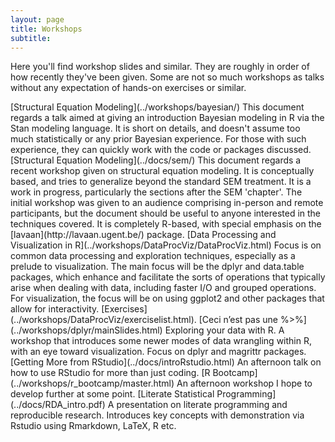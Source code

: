 ```yaml
---
layout: page
title: Workshops
subtitle: 
---
```


Here you'll find workshop slides and similar.  They are roughly in order of how recently they've been given.  Some are not so much workshops as talks without any expectation of hands-on exercises or similar.



<span itemscope itemtype ="http://schema.org/TechArticle">
[<span itemprop="name keywords">Structural Equation Modeling</span>](../workshops/bayesian/) This document regards a talk aimed at giving an introduction <span itemprop="keywords">Bayesian modeling</span> in <span itemprop="keywords">R</span> via the <span itemprop="keywords">Stan</span> modeling language.  It is short on details, and doesn't assume too much statistically or any prior Bayesian experience.  For those with such experience, they can quickly work with the code or packages discussed.
</span>

<span itemscope itemtype ="http://schema.org/TechArticle">
[<span itemprop="name keywords">Structural Equation Modeling</span>](../docs/sem/) This document regards a recent workshop given on <span itemprop="keywords">structural equation modeling</span>.  It is conceptually based, and tries to generalize beyond the standard SEM treatment. It is a work in progress, particularly the sections after the <span itemprop="keywords">SEM</span> 'chapter'.  The initial workshop was given to an audience comprising in-person and remote participants, but the document should be useful to anyone interested in the techniques covered. It is completely R-based, with special emphasis on the [<span itemprop="keywords">lavaan</span>](http://lavaan.ugent.be/) package.
</span>


<span itemscope itemtype ="http://schema.org/TechArticle">
[<span itemprop="name">Data Processing and Visualization in R</span>](../workshops/DataProcViz/DataProcViz.html)    Focus is on common <span itemprop="keywords">data processing</span> and exploration techniques, especially as a prelude to <span itemprop="keywords">visualization</span>.  The main focus will be the <span itemprop="keywords">dplyr</span> and <span itemprop="keywords">data.table</span> packages, which enhance and facilitate the sorts of operations that typically arise when dealing with data, including faster <span itemprop="keywords">I/O</span> and grouped operations.  For visualization, the focus will be on using <span itemprop="keywords">ggplot2</span> and other packages that allow for interactivity. [Exercises](../workshops/DataProcViz/exerciselist.html).
</span>

<span itemscope itemtype ="http://schema.org/TechArticle">
[<span itemprop="name">Ceci n’est pas une %>%</span>](../workshops/dplyr/mainSlides.html)     Exploring your data with <span itemprop="keywords">R</span>. A workshop that introduces some newer modes of <span itemprop="keywords">data wrangling</span> within R, with an eye toward <span itemprop="keywords">visualization</span>. Focus on <span itemprop="keywords">dplyr</span> and <span itemprop="keywords">magrittr</span> packages.
</span>

<span itemscope itemtype ="http://schema.org/TechArticle">
[<span itemprop="name">Getting More from RStudio</span>](../docs/introRstudio.html)    An afternoon talk on how to use <span itemprop="keywords">RStudio</span> for more than just coding.
</span>

<span itemscope itemtype ="http://schema.org/TechArticle">
[<span itemprop="name">R Bootcamp</span>](../workshops/r_bootcamp/master.html)    An afternoon workshop I hope to develop further at some point.
</span>

<span itemscope itemtype ="http://schema.org/TechArticle">
[<span itemprop="name">Literate Statistical Programming</span>](../docs/RDA_intro.pdf)     A presentation on <span itemprop="keywords">literate programming</span> and <span itemprop="keywords">reproducible research</span>. Introduces key concepts with demonstration via Rstudio using <span itemprop="keywords">Rmarkdown</span>, LaTeX, R etc.
</span>